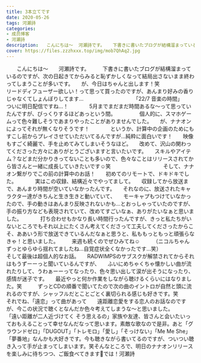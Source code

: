```yaml
---
title: 3本立てです
date: 2020-05-26
tags: 河瀬詩
categories: 
- 成员博客
- 河瀬詩
description:   こんにちは〜  河瀬詩です。   下書きに書いたブログが結構溜まっているのですが、次の日起きてからみると恥ずかしくなって結局出さないまま終わってしまうことが多いです。  が、今日はちゃんと出し...
cover: https://files.zzzhxxx.top/img/mob7QhAq2.jpg 
---
```


　　こんにちは〜　　河瀬詩です。　　　下書きに書いたブログが結構溜まっているのですが、次の日起きてからみると恥ずかしくなって結局出さないまま終わってしまうことが多いです。　　が、今日はちゃんと出します！笑　　　　　　リードディフューザー欲しい！って思って買ったのですが、あんまり好みの香りじゃなくてしょんぼりしてます…　　　　　　　　　　「22/7 音楽の時間」　　ついに明日配信ですね…！　　　　5月までまだまだ時間あるな〜って思っていたんですが、びっくりするほどあっという間。　　　　　個人的に、スマホゲームって色々難しそうであまりやったことがありませんでした。　　が、ナナオンによってそれが無くなりそうです！　　　　というか、計算中の企画のためにもすこし前からプレイさせていただいてるんですが…純粋に面白いです！　　映像もすごく綺麗で、手を止めてみてしまいそうなほど。　　改めて、沢山の関わってくださった方々にありがとうございますと言いたいです。　　スキルやアイテム？などまだ分かりきってないことも多いので、色々なことはリリースされてから皆さんと一緒に成長していきたいです☺︎笑　　　　　　　　　　そして、ナナオン繋がりでこの前の計算中のお話！　　初めてのリモートで、ドキドキでした。　　　　実はこの収録、結構近々でやってまして。　　収録してから放送まで、あんまり時間が空いていなかったんです。　　それなのに、放送されたキャラクター達がきちんと生き生きと動いていて、　　モーキャプもつけていなかったので、手の動きはあんまり反映されないかも…とおっしゃっていたのですが、手の振り方なども表現されていて、改めてすごいなぁ、ありがたいなぁと思いました。　　　　打ち合わせもかなり長い時間行ったんですが、きっと私たちがいないところでもそれ以上にたくさん考えてくださって工夫してくださったからこそ、ああいう形で放送できているんだなぁと思うと、私ももっともっと頑張らなきゃ！と思いました。　　　来週も続くのでぜひみてね☺️　　　（ニコルちゃんずっとゆらゆら揺れてましたね…自覚症状全くなかったです…笑）　　　　　　　　　　　　そして最後は超個人的なお話。　　RADWIMPSのサブスクが解禁されてからそれはもうずーーっと聞いているんですが、　　ふいにめちゃくちゃ懐かしい曲が流れたりして、うわぁーーってなったり、色々思い出して涙が出そうになったり、感情が迷子です。　　最近やっと何か作業をしながら聴けるくらいにはなりました。笑　　　ずっとCDの順番で聞いてたので次の曲のイントロが自然と頭に流れるのですが、シャッフルだとことごとく裏切られる感じも好きです。笑　　　　　それでね、「遠恋」って曲があって　　遠距離恋愛をする恋人のお話なのですが、今この状況で聴くとなんだか色々考えてしまうな〜と思いました。　　　　「遠い距離が二人近づけてく そう思えるの」家族や友達、皆さんと会いたいっておもえることって幸せなんだなって思います。素敵な歌なので是非。あと「グラウンドゼロ」「DUGOUT」「トレモロ」「愛し」「そっけない」「Me Me She」「夢番地」なんかも大好きです。今も聴きながら書いてるのですが、ついつい聴き入って手が止まってしまいます。笑そんなところで、明日のナナオンリリースを楽しみに待ちつつ、ご飯食べてきます🍚では！河瀬詩　　　　　　　　




